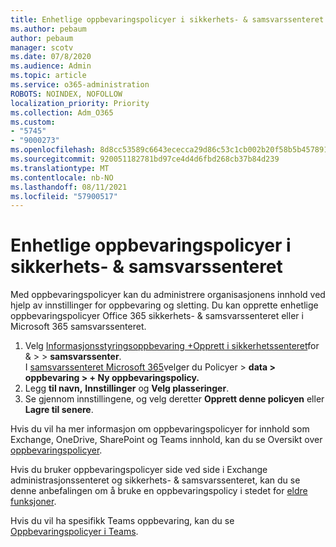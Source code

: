 ```yaml
---
title: Enhetlige oppbevaringspolicyer i sikkerhets- & samsvarssenteret
ms.author: pebaum
author: pebaum
manager: scotv
ms.date: 07/8/2020
ms.audience: Admin
ms.topic: article
ms.service: o365-administration
ROBOTS: NOINDEX, NOFOLLOW
localization_priority: Priority
ms.collection: Adm_O365
ms.custom:
- "5745"
- "9000273"
ms.openlocfilehash: 8d8cc53589c6643ececca29d86c53c1cb002b20f58b5b45789101c517cc1f703
ms.sourcegitcommit: 920051182781bd97ce4d4d6fbd268cb37b84d239
ms.translationtype: MT
ms.contentlocale: nb-NO
ms.lasthandoff: 08/11/2021
ms.locfileid: "57900517"
---
```

# <a name="unified-retention-policies-in-the-security--compliance-center"></a>Enhetlige oppbevaringspolicyer i sikkerhets- & samsvarssenteret

Med oppbevaringspolicyer kan du administrere organisasjonens innhold ved hjelp av innstillinger for oppbevaring og sletting. Du kan opprette enhetlige oppbevaringspolicyer Office 365 sikkerhets- & samsvarssenteret eller i Microsoft 365 samsvarssenteret. 

1. Velg [Informasjonsstyringsoppbevaring +Opprett i sikkerhetssenteret](https://go.microsoft.com/fwlink/p/?linkid=2077143)for &   >    >  **samsvarssenter**. <br/>
    I [samsvarssenteret Microsoft 365](https://go.microsoft.com/fwlink/p/?linkid=2077149)velger du Policyer  >  **data > oppbevaring > + Ny oppbevaringspolicy.**
2. Legg **til navn,** **Innstillinger** og **Velg plasseringer**.
3. Se gjennom innstillingene, og velg deretter **Opprett denne policyen** eller **Lagre til senere**.  
      
Hvis du vil ha mer informasjon om oppbevaringspolicyer for innhold som Exchange, OneDrive, SharePoint og Teams innhold, kan du se Oversikt over [oppbevaringspolicyer](https://go.microsoft.com/fwlink/?linkid=2127785).  
    
Hvis du bruker oppbevaringspolicyer side ved side i Exchange administrasjonssenteret og sikkerhets- & samsvarssenteret, kan du se denne anbefalingen om å bruke en oppbevaringspolicy i stedet for [eldre funksjoner](https://docs.microsoft.com/microsoft-365/compliance/retention-policies#use-a-retention-policy-instead-of-older-features).  
    
Hvis du vil ha spesifikk Teams oppbevaring, kan du se [Oppbevaringspolicyer i Teams](https://docs.microsoft.com/microsoftteams/retention-policies).